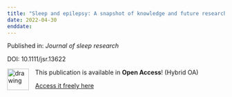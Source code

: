 ```yaml
---
title: "Sleep and epilepsy: A snapshot of knowledge and future research lines."
date: 2022-04-30
enddate:
---
```


Published in: *Journal of sleep research*

DOI: 10.1111/jsr.13622

<img src="https://upload.wikimedia.org/wikipedia/commons/thumb/7/77/Open_Access_logo_PLoS_transparent.svg/800px-Open_Access_logo_PLoS_transparent.svg.png" alt="drawing" width="50" align="left"/> &nbsp;&nbsp;&nbsp;This publication is available in **Open Access**! (Hybrid OA)

&nbsp;&nbsp;&nbsp;[Access it freely here](https://onlinelibrary.wiley.com/doi/pdfdirect/10.1111/jsr.13622
)

